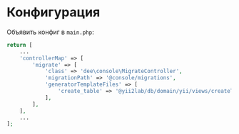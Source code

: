 Конфигурация
===

Объявить конфиг в `main.php`:

```php
return [
	...
	'controllerMap' => [
		'migrate' => [
			'class' => 'dee\console\MigrateController',
			'migrationPath' => '@console/migrations',
			'generatorTemplateFiles' => [
				'create_table' => '@yii2lab/db/domain/yii/views/createTableMigration.php',
			],
		],
	],
	...
];
```
